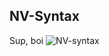 ## NV-Syntax
Sup, boi
![NV-syntax](https://github.com/NicklasVraa/nv-syntax/blob/master/Screenshot.png?raw=true)

